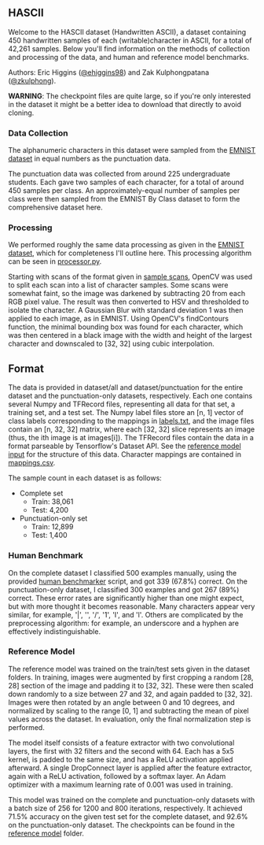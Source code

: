 ## HASCII
Welcome to the HASCII dataset (Handwritten ASCII), a dataset containing 450 handwritten samples of each (writable)character in ASCII, for a total of 42,261 samples. Below you'll find information on the methods of collection and processing of the data, and human and reference model benchmarks.

Authors: Eric Higgins ([@ehiggins98](https://github.com/ehiggins98)) and Zak Kulphongpatana ([@zkulphong](https://github.com/zkulphong)).

**WARNING**: The checkpoint files are quite large, so if you're only interested in the dataset it might be a better idea to download that directly to avoid cloning.

### Data Collection
The alphanumeric characters in this dataset were sampled from the [EMNIST dataset](https://arxiv.org/abs/1702.05373) in equal numbers as the punctuation data.

The punctuation data was collected from around 225 undergraduate students. Each gave two samples of each character, for a total of around 450 samples per class. An approximately-equal number of samples per class were then sampled from the EMNIST By Class dataset to form the comprehensive dataset here.

### Processing
We performed roughly the same data processing as given in the [EMNIST dataset](https://arxiv.org/abs/1702.05373), which for completeness I'll outline here. This processing algorithm can be seen in [processor.py](https://github.com/ehiggins98/HASCII/blob/master/processing/processor.py).

Starting with scans of the format given in [sample scans](https://github.com/ehiggins98/HASCII/tree/master/sample%20scans), OpenCV was used to split each scan into a list of character samples. Some scans were somewhat faint, so the image was darkened by subtracting 20 from each RGB pixel value. The result was then converted to HSV and thresholded to isolate the character. A Gaussian Blur with standard deviation 1 was then applied to each image, as in EMNIST. Using OpenCV's findContours function, the minimal bounding box was found for each character, which was then centered in a black image with the width and height of the largest character and downscaled to [32, 32] using cubic interpolation.

## Format
The data is provided in dataset/all and dataset/punctuation for the entire dataset and the punctuation-only datasets, respectively. Each one contains several Numpy and TFRecord files, representing all data for that set, a training set, and a test set. The Numpy label files store an [n, 1] vector of class labels corresponding to the mappings in [labels.txt](https://github.com/ehiggins98/HASCII/labels.txt), and the image files contain an [n, 32, 32] matrix, where each [32, 32] slice represents an image (thus, the ith image is at images[i]). The TFRecord files contain the data in a format parseable by Tensorflow's Dataset API. See the [reference model input](https://github.com/ehiggins98/HASCII/blob/master/reference%20model/input.py) for the structure of this data. Character mappings are contained in [mappings.csv](https://github.com/ehiggins98/HASCII/blob/master/mappings.csv).

The sample count in each dataset is as follows:
* Complete set
    * Train: 38,061
    * Test: 4,200
* Punctuation-only set
    * Train: 12,899
    * Test: 1,400

### Human Benchmark
On the complete dataset I classified 500 examples manually, using the provided [human benchmarker](https://github.com/ehiggins98/HASCII/blob/master/human_benchmarker.py) script, and got 339 (67.8%) correct. On the punctuation-only dataset, I classified 300 examples and got 267 (89%) correct. These error rates are significantly
higher than one might expect, but with more thought it becomes reasonable. Many characters appear very similar, 
for example, '|', '\', '/', '1', 'I', and 'l'. Others are complicated by the preprocessing algorithm: for example,
an underscore and a hyphen are effectively indistinguishable.

### Reference Model
The reference model was trained on the train/test sets given in the dataset folders. In training, images were augmented by first cropping a random [28, 28] section of the image and padding it to [32, 32]. These were then scaled down randomly to a size between 27 and 32, and again padded to [32, 32]. Images were then rotated by an angle between 0 and 10 degrees, and normalized by scaling to the range [0, 1] and subtracting the mean of pixel values across the dataset. In evaluation, only the final normalization step is performed.

The model itself consists of a feature extractor with two convolutional layers, the first with 32 filters and the second with 64. Each has a 5x5 kernel, is padded to the same size, and has a ReLU activation applied afterward. A single DropConnect layer is applied after the feature extractor, again with a ReLU activation, followed by a softmax layer. An Adam optimizer with a maximum learning rate of 0.001 was used in training.

This model was trained on the complete and punctuation-only datasets with a batch size of 256 for 1200 and 800 iterations, respectively. It achieved 71.5% accuracy on the given test set for the complete dataset, and 92.6% on the punctuation-only dataset. The checkpoints can be found in the [reference model](https://github.com/ehiggins98/HASCII/blob/master/reference%20model) folder.
